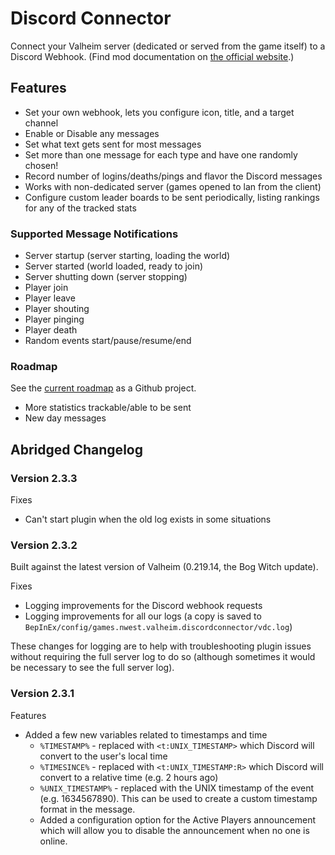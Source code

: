 # Discord Connector

Connect your Valheim server (dedicated or served from the game itself) to a Discord Webhook.
(Find mod documentation on [the official website](https://discord-connector.valheim.games.nwest.one/).)

## Features

- Set your own webhook, lets you configure icon, title, and a target channel
- Enable or Disable any messages
- Set what text gets sent for most messages
- Set more than one message for each type and have one randomly chosen!
- Record number of logins/deaths/pings and flavor the Discord messages
- Works with non-dedicated server (games opened to lan from the client)
- Configure custom leader boards to be sent periodically, listing rankings for any of the tracked stats

### Supported Message Notifications

- Server startup (server starting, loading the world)
- Server started (world loaded, ready to join)
- Server shutting down (server stopping)
- Player join
- Player leave
- Player shouting
- Player pinging
- Player death
- Random events start/pause/resume/end

### Roadmap

See the [current roadmap](https://github.com/nwesterhausen/valheim-discordconnector/projects/1) as a Github project.

- More statistics trackable/able to be sent
- New day messages

## Abridged Changelog

### Version 2.3.3

Fixes

- Can't start plugin when the old log exists in some situations

### Version 2.3.2

Built against the latest version of Valheim (0.219.14, the Bog Witch update).

Fixes

- Logging improvements for the Discord webhook requests
- Logging improvements for all our logs (a copy is saved to
  `BepInEx/config/games.nwest.valheim.discordconnector/vdc.log`)

These changes for logging are to help with troubleshooting plugin issues without requiring the full server log to do
so (although
sometimes it would be necessary to see the full server log).

### Version 2.3.1

Features

- Added a few new variables related to timestamps and time
    - `%TIMESTAMP%` - replaced with `<t:UNIX_TIMESTAMP>` which Discord will convert to the user's local time
    - `%TIMESINCE%` - replaced with `<t:UNIX_TIMESTAMP:R>` which Discord will convert to a relative time (e.g. 2 hours
      ago)
    - `%UNIX_TIMESTAMP%` - replaced with the UNIX timestamp of the event (e.g. 1634567890). This can be used to create a
      custom timestamp format in the message.
    - Added a configuration option for the Active Players announcement which will allow you to disable the announcement
      when no one is online.
